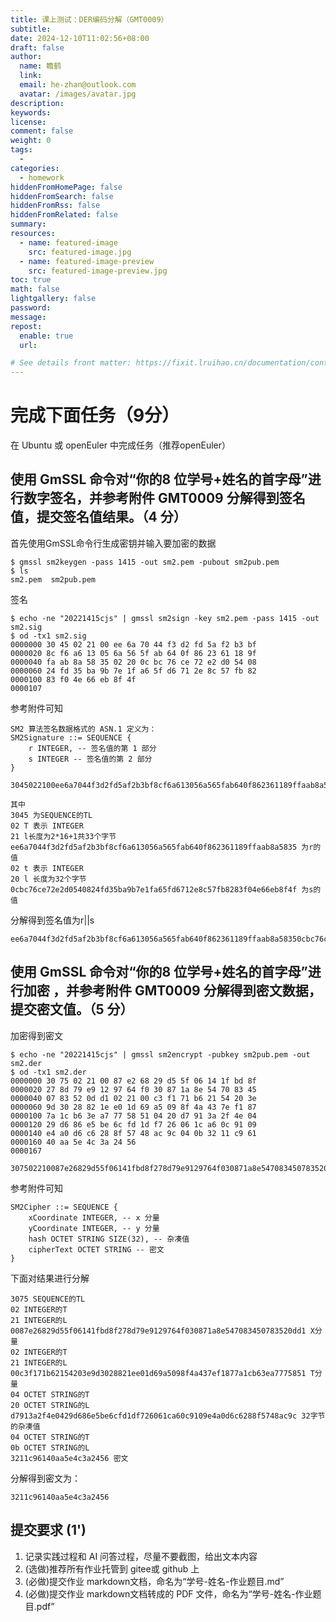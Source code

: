 ```yaml
---
title: 课上测试：DER编码分解（GMT0009）
subtitle:
date: 2024-12-10T11:02:56+08:00
draft: false
author:
  name: 瞻鹤
  link:
  email: he-zhan@outlook.com
  avatar: /images/avatar.jpg
description:
keywords:
license:
comment: false
weight: 0
tags:
  - 
categories:
  - homework
hiddenFromHomePage: false
hiddenFromSearch: false
hiddenFromRss: false
hiddenFromRelated: false
summary:
resources:
  - name: featured-image
    src: featured-image.jpg
  - name: featured-image-preview
    src: featured-image-preview.jpg
toc: true
math: false
lightgallery: false
password:
message:
repost:
  enable: true
  url:

# See details front matter: https://fixit.lruihao.cn/documentation/content-management/introduction/#front-matter
---
```


<!--more-->	

# 完成下面任务（9分）

在 Ubuntu 或 openEuler 中完成任务（推荐openEuler）

## 使用 GmSSL 命令对“你的8 位学号+姓名的首字母”进行数字签名，并参考附件 GMT0009 分解得到签名值，提交签名值结果。（4 分）

首先使用GmSSL命令行生成密钥并输入要加密的数据

~~~ shell
$ gmssl sm2keygen -pass 1415 -out sm2.pem -pubout sm2pub.pem
$ ls
sm2.pem  sm2pub.pem
~~~

签名

~~~ shell
$ echo -ne "20221415cjs" | gmssl sm2sign -key sm2.pem -pass 1415 -out sm2.sig
$ od -tx1 sm2.sig
0000000 30 45 02 21 00 ee 6a 70 44 f3 d2 fd 5a f2 b3 bf
0000020 8c f6 a6 13 05 6a 56 5f ab 64 0f 86 23 61 18 9f
0000040 fa ab 8a 58 35 02 20 0c bc 76 ce 72 e2 d0 54 08
0000060 24 fd 35 ba 9b 7e 1f a6 5f d6 71 2e 8c 57 fb 82
0000100 83 f0 4e 66 eb 8f 4f
0000107
~~~

参考附件可知

~~~
SM2 算法签名数据格式的 ASN.1 定义为：
SM2Signature ::= SEQUENCE {
    r INTEGER, -- 签名值的第 1 部分
    s INTEGER -- 签名值的第 2 部分
}
~~~

~~~
3045022100ee6a7044f3d2fd5af2b3bf8cf6a613056a565fab640f862361189ffaab8a583502200cbc76ce72e2d0540824fd35ba9b7e1fa65fd6712e8c57fb8283f04e66eb8f4f

其中
3045 为SEQUENCE的TL
02 T 表示 INTEGER
21 l长度为2*16+1共33个字节
ee6a7044f3d2fd5af2b3bf8cf6a613056a565fab640f862361189ffaab8a5835 为r的值
02 t 表示 INTEGER
20 l 长度为32个字节
0cbc76ce72e2d0540824fd35ba9b7e1fa65fd6712e8c57fb8283f04e66eb8f4f 为s的值
~~~

分解得到签名值为r||s

~~~
ee6a7044f3d2fd5af2b3bf8cf6a613056a565fab640f862361189ffaab8a58350cbc76ce72e2d0540824fd35ba9b7e1fa65fd6712e8c57fb8283f04e66eb8f4f
~~~

## 使用 GmSSL 命令对“你的8 位学号+姓名的首字母”进行加密 ，并参考附件 GMT0009 分解得到密文数据，提交密文值。（5 分）

加密得到密文

~~~shell
$ echo -ne "20221415cjs" | gmssl sm2encrypt -pubkey sm2pub.pem -out sm2.der
$ od -tx1 sm2.der
0000000 30 75 02 21 00 87 e2 68 29 d5 5f 06 14 1f bd 8f
0000020 27 8d 79 e9 12 97 64 f0 30 87 1a 8e 54 70 83 45
0000040 07 83 52 0d d1 02 21 00 c3 f1 71 b6 21 54 20 3e
0000060 9d 30 28 82 1e e0 1d 69 a5 09 8f 4a 43 7e f1 87
0000100 7a 1c b6 3e a7 77 58 51 04 20 d7 91 3a 2f 4e 04
0000120 29 d6 86 e5 be 6c fd 1d f7 26 06 1c a6 0c 91 09
0000140 e4 a0 d6 c6 28 8f 57 48 ac 9c 04 0b 32 11 c9 61
0000160 40 aa 5e 4c 3a 24 56
0000167
~~~

~~~ 
307502210087e26829d55f06141fbd8f278d79e9129764f030871a8e547083450783520dd1022100c3f171b62154203e9d3028821ee01d69a5098f4a437ef1877a1cb63ea77758510420d7913a2f4e0429d686e5be6cfd1df726061ca60c9109e4a0d6c6288f5748ac9c040b3211c96140aa5e4c3a2456
~~~

参考附件可知

```text
SM2Cipher ::= SEQUENCE {
    xCoordinate INTEGER, -- x 分量
    yCoordinate INTEGER, -- y 分量
    hash OCTET STRING SIZE(32), -- 杂凑值
    cipherText OCTET STRING -- 密文
}
```

下面对结果进行分解

~~~
3075 SEQUENCE的TL
02 INTEGER的T
21 INTEGER的L
0087e26829d55f06141fbd8f278d79e9129764f030871a8e547083450783520dd1 X分量
02 INTEGER的T
21 INTEGER的L
00c3f171b62154203e9d3028821ee01d69a5098f4a437ef1877a1cb63ea7775851 T分量
04 OCTET STRING的T
20 OCTET STRING的L
d7913a2f4e0429d686e5be6cfd1df726061ca60c9109e4a0d6c6288f5748ac9c 32字节的杂凑值
04 OCTET STRING的T
0b OCTET STRING的L
3211c96140aa5e4c3a2456 密文
~~~

分解得到密文为：

~~~
3211c96140aa5e4c3a2456
~~~

## 提交要求 (1')

1. 记录实践过程和 AI 问答过程，尽量不要截图，给出文本内容
2. (选做)推荐所有作业托管到 gitee或 github 上
3. (必做)提交作业 markdown文档，命名为“学号-姓名-作业题目.md”
4. (必做)提交作业 markdown文档转成的 PDF 文件，命名为“学号-姓名-作业题目.pdf”